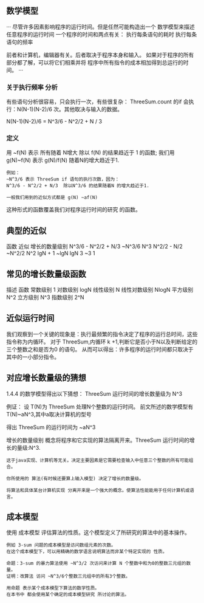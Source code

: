 ## 数学模型
···
尽管许多因素影响程序的运行时间。但是任然可能构造出一个 数学模型来描述任意程序的运行时间
一个程序的时间和两点有关：
执行每条语句的耗时
执行每条语句的频率

前者和计算机，编辑器有关。后者取决于程序本身和输入。
如果对于程序的所有部分都了解，可以将它们相乘并将 程序中所有指令的成本相加得到总运行的时间。
···

### 关于执行频率 分析
有些语句分析很容易，只会执行一次，有些很复杂：
ThreeSum.count 的if 会执行：N(N-1)(N-2)/6 次。其他取决与输入的数据。

N(N-1)(N-2)/6 = N^3/6 - N^2/2 + N / 3

### 定义
用 ~f(N) 表示 所有随着 N增大    除以 f(N) 的结果趋近于 1  的函数;
我们用g(N)~f(N)  表示   g(N)/f(N) 随着N的增大趋近于1.

```text
例如：
~N^3/6 表示 ThreeSum if 语句的执行次数，因为：
N^3/6 - N^2/2 + N/3  除以N^3/6 的结果随着N 的增大趋近于1.

一般我们用到的近似方式都是 g(N) ~af(N)
```

这种形式的函数覆盖我们对程序运行时间的研究 的函数。

## 典型的近似
函数                       近似                 增长的数量级别
N^3/6 - N^2/2 + N/3       ~N^3/6              N^3
N^2/2 - N/2               ~N^2/2              N^2
lgN + 1                   ~lgN                lgN
3                         ~3                  1


## 常见的增长数量级函数
描述                 函数
常数级别            1
对数级别            logN
线性级别            N
线性对数级别        NlogN
平方级别            N^2
立方级别            N^3
指数级别            2^N

## 近似运行时间
我们观察到一个关键的现象是：执行最频繁的指令决定了程序的运行总时间，这些指令称为内循环。
对于 ThreeSum,内循环 k +1,判断它是否小于N以及判断给定的三个整数之和是否为0 的语句。
从而可以得出：许多程序的运行时间都只取决于其中的一小部分指令。

## 对应增长数量级的猜想
1.4.4 的数学模型得出以下猜想：
ThreeSum 运行时间的增长数量级为 N^3

例证：
设 T(N)为 ThreeSum 处理N个整数的运行时间。
前文所述的数学模型有 T(N)~aN^3,其中a取决计算机的型号

得出 ThreeSum 的运行时间为 ~aN^3


增长的数量级别 概念将程序和它实现的算法隔离开来。ThreeSum 运行时间的增长的量级:N^3.
```
这于java实现、计算机等无关。决定主要因素是它需要检查输入中任意三个整数的所有可能组合。

你所使用的 算法(有时候还要算上输入模型) 决定了增长的数量级。

将算法和具体某台计算机实现 分离开来是一个强大的概念。使算法性能能用于任何计算机或语言。
```

## 成本模型
使用 成本模型 评估算法的性质。这个模型定义了所研究的算法中的基本操作。
```
例如 3-sum 问题的成本模型是访问数组元素的次数。
在这个成本模型下，可以用精确的数学语言说明算法而非某个特定实现的 性质。

命题：3-sum 的暴力算法使用 ~N^3/2 次访问来计算 N 个整数中和为0的整数三元组的数量。
证明：改算法 访问 ~N^3/6个整数三元组中的所有3个整数。

用命题 表示某个成本模型下算法的数学性质。
在本书中 都会使用某个确定的成本模型研究 所讨论的算法。
```
